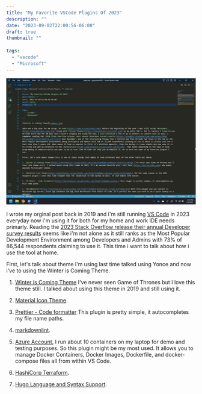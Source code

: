 ```yaml
---
title: "My Favorite VSCode Plugins Of 2023"
description: ""
date: "2023-09-02T22:00:56-06:00"
draft: true
thumbnail: ""

tags:
  - "vscode"
  - "Microsoft"
---
```


![Winter is Coming Theme](summary.jpg)

I wrote my orginal post back in 2019 and i'm still running [VS Code](https://code.visualstudio.com/) in 2023 everyday now i'm using it for both for my home and work IDE needs primarly. Reading the [2023 Stack Overflow release their annual Developer survey results](https://survey.stackoverflow.co/2023/#most-popular-technologies-language-learn) seems like i'm not alone as it still ranks as the Most Popular Development Environment among Developers and Admins with 73% of 86,544 respondents claiming to use it. This time i want to talk about how i use the tool at home.

First, let's talk about theme i'm using last time talked using Yonce and now i've to using the Winter is Coming Theme.

1. [Winter is Coming Theme](https://marketplace.visualstudio.com/items?itemName=johnpapa.winteriscoming) I've never seen Game of Thrones but I love this theme still. I talked about using this theme in 2019 and still using it.

1. [Material Icon Theme](https://marketplace.visualstudio.com/items?itemName=xabikos.JavaScriptSnippets).

1. [Prettier - Code formatter](https://marketplace.visualstudio.com/items?itemName=esbenp.) This plugin is pretty simple, it autocompletes my file name paths.

1. [markdownlint](https://marketplace.visualstudio.com/items?itemName=DavidAnson.vscode-markdownlint).

1. [Azure Account](https://marketplace.visualstudio.com/items?itemName=ms-azuretools.vscode-docker), I run about 10 containers on my laptop for demo and testing purposes. So this plugin might be my most used. It allows you to manage Docker Containers, Docker Images, Dockerfile, and docker-compose files all from within VS Code.

1. [HashiCorp Terraform](https://marketplace.visualstudio.com/items?itemName=sneezry.vscode-devto).

1. [Hugo Language and Syntax Support](https://marketplace.visualstudio.com/items?itemName=sneezry.vscode-devto).
